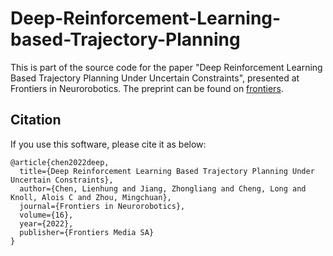 Deep-Reinforcement-Learning-based-Trajectory-Planning
================================

This is part of the source code for the paper "Deep Reinforcement Learning Based Trajectory Planning Under Uncertain Constraints", 
presented at Frontiers in Neurorobotics. The preprint can be found on [frontiers](https://www.frontiersin.org/articles/10.3389/fnbot.2022.883562/full).

## Citation

If you use this software, please cite it as below:

```
@article{chen2022deep,
  title={Deep Reinforcement Learning Based Trajectory Planning Under Uncertain Constraints},
  author={Chen, Lienhung and Jiang, Zhongliang and Cheng, Long and Knoll, Alois C and Zhou, Mingchuan},
  journal={Frontiers in Neurorobotics},
  volume={16},
  year={2022},
  publisher={Frontiers Media SA}
}
```
